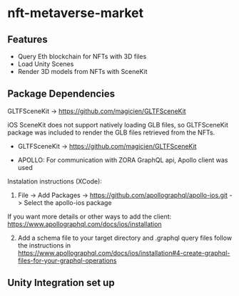 # nft-metaverse-market


## Features
* Query Eth blockchain for NFTs with 3D files
* Load Unity Scenes 
* Render 3D models from NFTs with SceneKit


## Package Dependencies

GLTFSceneKit -> https://github.com/magicien/GLTFSceneKit

iOS SceneKit does not support natively loading GLB files, so GLTFSceneKit package was included to render the GLB files retrieved from the NFTs.


* GLTFSceneKit -> https://github.com/magicien/GLTFSceneKit


* APOLLO: For communication with ZORA GraphQL api, Apollo client was used

Instalation instructions (XCode):
1. File -> Add Packages -> https://github.com/apollographql/apollo-ios.git -> Select the apollo-ios package

If you want more details or other ways to add the client: 
https://www.apollographql.com/docs/ios/installation

2. Add a schema file to your target directory and .graphql query files
follow the instructions in
 https://www.apollographql.com/docs/ios/installation#4-create-graphql-files-for-your-graphql-operations

## Unity Integration set up
